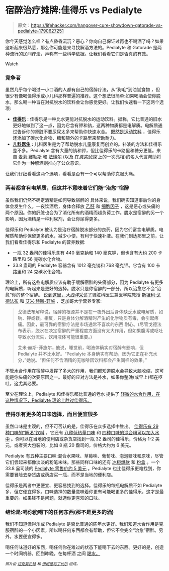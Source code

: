 # 宿醉治疗摊牌:佳得乐 vs Pedialyte

> 原文：<https://lifehacker.com/hangover-cure-showdown-gatorade-vs-pedialyte-1790627251>

你今天感觉怎么样？有点昏昏沉沉？恶心？你向自己保证过再也不喝酒了吗？如果这听起来很熟悉，那么你可能是来寻找解酒方法的。Pedialyte 和 Gatorade 是两种流行的民间疗法，声称有一些科学依据。让我们看看它们是否真的有效。

Watch

### 竞争者

虽然几乎每个喝过一小口酒的人都有自己的宿醉疗法，从“狗毛”到油腻食物 ，但很少有像喝佳得乐或小儿科那样普遍的推荐。这个想法很简单:如果喝酒会使你脱水，那么喝一种旨在对抗脱水的饮料会让你感觉更好。让我们快速看一下这两个选项:

*   [**佳得乐**](http://www.gatorade.com) **:** 佳得乐是一种比水更能对抗脱水的运动饮料。据称，它比普通的旧水更好地做到了这一点，因为它含有钾和钠，这两种物质都是电解质。电解质通过告诉你的肾脏不要尿尿太多来帮助你快速水合。 [既然是运动饮料](http://vitals.lifehacker.com/sports-drinks-are-mostly-pointless-1785941056) ，佳得乐还添加了碳水化合物、糖和额外的卡路里来帮助耐力。
*   [**儿科医生**](https://pedialyte.com) **:** 儿科医生是为了帮助脱水儿童康复而创立的。补液的方法和佳得乐差不多。Pedialyte 含有大量的钠和钾，但比佳得乐的卡路里和糖分更低。来自 [麦莉·赛勒斯](https://www.instagram.com/p/wyLMYywzH0/) 和 [法瑞尔](http://www.usmagazine.com/celebrity-news/news/pharrell-williams-25-things-you-dont-know-about-me--2014115) (以及 [在*真实侦探*](http://www.vulture.com/2015/07/true-detective-recap-season-2-episode-4.html) 上的一次亮相)的名人代言帮助将它作为一种解酒剂推向了公众意识。

让我们仔细看看这两个选项，看看是否有一个可以帮助你克服头痛。

### 两者都含有电解质，但这并不意味着它们能“治愈”宿醉

虽然我们仍然不确定酒精是如何导致宿醉的 具体来说，我们确实知道事后你的身体会发生什么。一夜饮酒后，身体会释放 [乙醛](https://en.wikipedia.org/wiki/Acetaldehyde) 和 [细胞因子](https://en.wikipedia.org/wiki/Cytokine) ，这是恶心或头痛的两个原因。你的肝脏也会为了消化所有的酒精而超负荷工作。脱水是宿醉的另一个影响，因为酒精是一种利尿剂，会让你尿得更多。

佳得乐和 Pedialyte 被认为是治疗宿醉脱水部分的良药，因为它们富含电解质。电解质帮助你保留更多的水，减少小便，有利于快速补液。在我们到达那里之前，让我们看看佳得乐和 Pedialyte 的营养数据:

*   一瓶 32 盎司的佳得乐含有 440 毫克钠和 140 毫克钾，但也含有大约 200 卡路里和 56 克碳水化合物。
*   33.8 盎司的 Pedialyte 容器含有 1012 毫克钠和 768 毫克钾。它含有 100 卡路里和 24 克碳水化合物。

理论上，所有这些电解质应该有助于缓解宿醉的头痛部分，因为 Pedialyte 有更多的电解质，听起来是更好的选择。脱水只是你宿醉的一部分，所以治愈它不会“治愈”你的整个宿醉。 [说到这里，*大西洋*采访了](http://www.theatlantic.com/health/archive/2015/06/a-drink-for-babies-is-no-hangover-cure/394685/)肾脏科医生兼医学院教授 [斯坦利·戈德法布](https://www.med.upenn.edu/apps/faculty/index.php/g275/p18732) 和 [艾米·赫斯-菲施](http://kovlerdiabetescenter.org/bios/amy-hess-fischl-ms-rd-ldn-bc-adm-cde/) ，芝加哥大学营养专家:

> 戈德法布解释说，宿醉的根源并不是在一夜外出后身体缺乏水或电解质，如钠、钾或镁。相反，只是身体分解酒精时产生的化学物质有毒，会引起疼痛。因此，最可靠的宿醉疗法是市场通常不喜欢的东西:耐心。(尽管戈德法布表示，脱水在决定宿醉的严重程度方面没有太大作用，但如果腹泻或呕吐导致水分流失，饮用液体可能很重要。)
> 
> 艾米·赫斯-菲施尔...他说，睡觉前，喝液体确实对宿醉有影响，但 Pedialyte 并不比水好。“Pedialyte 本身确实有帮助，因为它正在补充水分，”她说。“但任何不含酒精的无咖啡因饮料都会产生同样的效果。”

不管水合作用在宿醉中发挥了多大的作用，我们都知道脱水会导致大脑收缩，这可能是你头痛的次要原因之一。最好的应对方法是补水，如果你整晚(或早上)都在呕吐，这尤其必要。

至少在理论上，Pedialyte 和佳得乐都比普通的老水 提供了 [轻微的水合作用，在这种情况下，Pedialyte 理论上胜过佳得乐。](https://lifehacker.com/pedialyte-may-help-your-hangover-but-it-won-t-cure-i-1705875024)

### 佳得乐有更多的口味选择，而且便宜很多

虽然口味是主观的，但不可否认的是，佳得乐在众多选择中胜出。 [佳得乐有 29 种口味的“解渴”饮料](http://www.gatorade.com/products/g-series/thirst-quencher) 。它还有 [八种低热量口味](http://www.gatorade.com/products/g-series/low-calorie-thirst-quencher) 和 [四种口味的混合粉可以加入水中](https://shop.gatorade.com/sports-fuel/thirst-quencher-powder') 。你可以在当地的便利店或杂货店找到一瓶 32 盎司的佳得乐，价格为 1-2 美元，或者买大包装的，比如 8 瓶 20 盎司的，价格大约为 6 美元。

Pedialyte 有五种主要口味:混合水果味、草莓味、葡萄味、泡泡糖味和原味，尽管它们尝起来都像淡淡的粉笔末味。那些同样口味的还有 [冰柜爆款](https://pedialyte.com/products/freezerpops) 和 [粉盒](https://pedialyte.com/products/powder-packs) 。一个 33.8 盎司装的 [Pedialyte 零售价约 5 美元](https://www.amazon.com/Pedialyte-Electrolyte-Solution-Mixed-Fruit/dp/B019Q0MXH2/ref=sr_1_9_a_it?asc_campaign=InlineText&asc_refurl=https://lifehacker.com/hangover-cure-showdown-gatorade-vs-pedialyte-1790627251&asc_source=&ie=UTF8&keywords=pedialyte&qid=1482951279&sr=8-9&tag=kinjalifehackerlink-20) 。Pedialyte 也比佳得乐更难找到，你需要冒险去杂货店或药店买一瓶，而不是当地的便利店。

佳得乐是两者中更便宜、更容易找到的选择。佳得乐的每瓶电解质不如 Pedialyte 多，但它便宜得多。口味选择的数量意味着你更有可能喝更多的佳得乐，这才是最重要的。如果钱不是问题，就选你更喜欢的口味。

### 结论是:喝你能喝下的任何东西(那不是更多的酒)

我们不知道佳得乐或 Pedialyte 是否比普通的陈年水更好。我们知道水合作用是克服宿醉的一个小因素，所以喝任何东西都会有帮助，但它不会完全“治愈”宿醉。另外，水要便宜得多。

喝任何味道好的东西，喝任何你在难过的状态下能喝下去的东西。更好的是，创造一个时间机器，回到昨晚，在每杯酒 之间 [喝水。](http://lifehacker.com/cure-your-hangover-with-science-1520382540)

<small>*照片由*</small> [<small>*迈克莫扎特*</small>](https://www.flickr.com/photos/jeepersmedia/14107629579/in/photolist-nuDhLK-nK6yv1-nLY32d-nM99LP-ouuPKj-nLY1Yb-nLY23E-nuDibH-nM6k2d-nLR136-mDTMRZ-otGr1G-mDV4CN-otG7nS-oKV62z-otGHAK-nuDwBQ-nuDiyg-otG7RB-otGbdN-nK6xLf-3vvgm-nuDwnU-oJ9ZDj-oLbUNR-nM6jtu-nM998V-oKV2rD-nuE3Cv-ouvtbi-nK6z6j-nM6kJ5-mDTRCM-mDTjkZ-mDV2WS-mDUTZu-ouvrFK-oL3hWm-oYx1u5-oLXFMY-ouv6gC-mDV23C-rymS5-oLXBZs-mDT8jv-oLHwsT-oLHBKg-p3gzR2-oL3K9i-ouuXo3) <small>*和*</small> [<small>*伊妮德马丁代尔*</small>](https://www.flickr.com/photos/enidmartindale/7749342258/in/photolist-cNMpth-bthbtd-7vvxM6-r7bG5-7L7ySx-aG3Hkz-9DR4aM-onXABa-bv96VJ-qmXTff-pUhfVz-ooMgfm-2HHf44-4LargZ-72TVWa-agoSu2-viGaPj-wLCqg-aVaBw2-5UHweP-jnYot9-pxHjAu-7jxvra-bNRZ8-xJGNu-agBodf-2UYmrB-8BMMSd-jwyCFo-ecipia-aE1pp7-4Wov7R-jR8b1-5fqzsv-nuDoQA-6QJrA-hD1nNx-pbkoYx-jyAuC-dkQnGi-7nDJWP-ue3uBS-96ebzK-cUx7pG-4AW8gc-dmQHys-spYj9t-coomSY-akoWta-9AZFJc) <small>*组成。*</small>